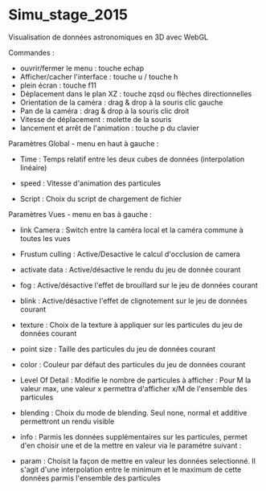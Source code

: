 # Simu_stage_2015
Visualisation de données astronomiques en 3D avec WebGL




Commandes :
- ouvrir/fermer le menu :                   touche echap
- Afficher/cacher l'interface :             touche u / touche h
- plein écran :                             touche f11
- Déplacement dans le plan XZ :             touche zqsd ou flèches directionnelles
- Orientation de la caméra :                drag & drop à la souris clic gauche
- Pan de la caméra :                        drag & drop à la souris clic droit
- Vitesse de déplacement :                  molette de la souris
- lancement et arrêt de l'animation :       touche p du clavier

Paramètres Global - menu en haut à gauche :
- Time :                                    Temps relatif entre les deux cubes de données (interpolation linéaire)
- speed :                                   Vitesse d'animation des particules

- Script :                                  Choix du script de chargement de fichier

Paramètres Vues - menu en bas à gauche :
- link Camera :                             Switch entre la caméra local et la caméra commune à toutes les vues
- Frustum culling :                         Active/Desactive le calcul d'occlusion de camera

- activate data :                           Active/désactive le rendu du jeu de donnée courant
- fog :                                     Active/désactive l'effet de brouillard sur le jeu de données courant
- blink :                                   Active/désactive l'effet de clignotement sur le jeu de données courant
- texture :                                 Choix de la texture à appliquer sur les particules du jeu de données courant
- point size :                              Taille des particules du jeu de données courant
- color :                                   Couleur par défaut des particules du jeu de données courant
- Level Of Detail :                         Modifie le nombre de particules à afficher : Pour M la valeur max, une valeur x permettra d'afficher x/M de l'ensemble des particules
- blending :                                Choix du mode de blending. Seul none, normal et additive permettront un rendu visible
- info :                                    Parmis les données supplémentaires sur les particules, permet d'en choisir une et de la mettre en valeur via le paramétre suivant :
- param :                                   Choisit la façon de mettre en valeur les données selectionné. Il s'agit d'une interpolation entre le minimum et le maximum de cette données parmis l'ensemble des particules